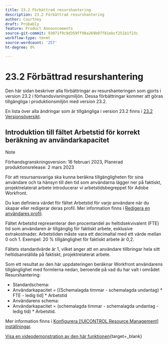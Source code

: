 ```yaml
---
title: 23.2 Förbättrad resurshantering
description: 23.2 Förbättrad resurshantering
author: Courtney
draft: Probably
feature: Product Announcements
source-git-commit: 93071f9c9d359ff98a269b07f81ebcf251b1f23c
workflow-type: tm+mt
source-wordcount: '257'
ht-degree: 0%

---
```


# 23.2 Förbättrad resurshantering

Den här sidan beskriver alla förbättringar av resurshanteringen som gjorts i version 23.2 i förhandsvisningsmiljön. Dessa förbättringar kommer att göras tillgängliga i produktionsmiljön med version 23.2.

En lista över alla ändringar som är tillgängliga i version 23.2 finns i [23.2 Versionsöversikt](/help/quicksilver/product-announcements/product-releases/23.2-release-activity/23-2-release-overview.md).

## Introduktion till fältet Arbetstid för korrekt beräkning av användarkapacitet

>[!NOTE]
>
>Förhandsgranskningsversion: 16 februari 2023, Planerad produktionsrelease: 2 mars 2023

För att resursansvariga ska kunna beräkna tillgängligheten för sina användare och ta hänsyn till den tid som användarna lägger ner på faktiskt, projektrelaterat arbete introducerar vi arbetstidsbegreppet för Adobe Workfront.

Du kan definiera värdet för fältet Arbetstid för varje användare när du skapar eller redigerar deras profil. Mer information finns i [Redigera en användares profil](/help/quicksilver/administration-and-setup/add-users/create-and-manage-users/edit-a-users-profile.md).

Fältet Arbetstid representerar den procentandel av heltidsekvivalent (FTE) tid som användaren är tillgänglig för faktiskt arbete, exklusive extrakostnader. Arbetstiden måste vara ett decimaltal med ett värde mellan 0 och 1. Exempel: 20 % tillgänglighet för faktiskt arbete är 0,2.

Fältets standardvärde är 1, vilket anger att en användare tillbringar hela sitt heltidsanställda på faktiskt, projektrelaterat arbete.

Som ett resultat av den här uppdateringen beräknar Workfront användarens tillgänglighet med formlerna nedan, beroende på vad du har valt i området Resurshantering:

* Standardschema:
* Användarkapacitet = [(Schemalagda timmar - schemalagda undantag) * FTE - ledig tid] * Arbetstid
* Användarens schema:
* Användarkapacitet = (schemalagda timmar - schemalagda undantag - ledig tid) * Arbetstid.

Mer information finns i [Konfigurera [!UICONTROL Resource Management] inställningar](/help/quicksilver/administration-and-setup/set-up-workfront/configure-system-defaults/configure-resource-mgmt-preferences.md).

[Visa en videodemonstration av den här funktionen](https://video.tv.adobe.com/v/3415608/){target=_blank}